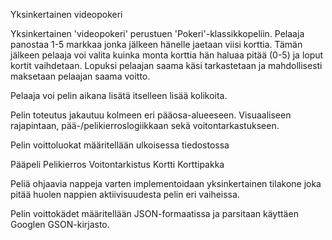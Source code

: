 Yksinkertainen videopokeri

Yksinkertainen 'videopokeri' perustuen 'Pokeri'-klassikkopeliin. Pelaaja panostaa 1-5 markkaa jonka jälkeen hänelle jaetaan viisi korttia. Tämän jälkeen pelaaja voi valita kuinka monta korttia hän haluaa pitää (0-5) ja loput kortit vaihdetaan. Lopuksi pelaajan saama käsi tarkastetaan ja mahdollisesti maksetaan pelaajan saama voitto.

Pelaaja voi pelin aikana lisätä itselleen lisää kolikoita.

Pelin toteutus jakautuu kolmeen eri pääosa-alueeseen.
Visuaaliseen rajapintaan, pää-/pelikierroslogiikkaan sekä voitontarkastukseen.

Pelin voittoluokat määritellään ulkoisessa tiedostossa

Pääpeli
Pelikierros
Voitontarkistus
Kortti
Korttipakka

Peliä ohjaavia nappeja varten implementoidaan yksinkertainen tilakone joka pitää huolen nappien aktiivisuudesta pelin eri vaiheissa.

Pelin voittokädet määritellään JSON-formaatissa ja parsitaan käyttäen Googlen GSON-kirjasto.
